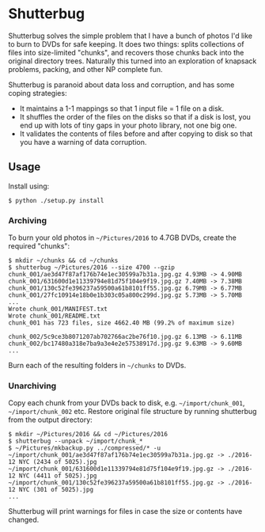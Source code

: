# Shutterbug

Shutterbug solves the simple problem that I have a bunch of photos I'd like to
burn to DVDs for safe keeping. It does two things: splits collections of files
into size-limited "chunks", and recovers those chunks back into the original
directory trees. Naturally this turned into an exploration of knapsack problems,
packing, and other NP complete fun.

Shutterbug is paranoid about data loss and corruption, and has some coping
strategies:

* It maintains a 1-1 mappings so that 1 input file = 1 file on a disk.
* It shuffles the order of the files on the disks so that if a disk is lost, you
  end up with lots of tiny gaps in your photo library, not one big one.
* It validates the contents of files before and after copying to disk so that
  you have a warning of data corruption.

## Usage

Install using:

```
$ python ./setup.py install
```

### Archiving

To burn your old photos in `~/Pictures/2016` to 4.7GB DVDs, create the required
"chunks":

```
$ mkdir ~/chunks && cd ~/chunks
$ shutterbug ~/Pictures/2016 --size 4700 --gzip
chunk_001/ae3d47f87af176b74e1ec30599a7b31a.jpg.gz 4.93MB -> 4.90MB
chunk_001/631600d1e11339794e81d75f104e9f19.jpg.gz 7.40MB -> 7.38MB
chunk_001/130c52fe396237a59500a61b8101ff55.jpg.gz 6.79MB -> 6.77MB
chunk_001/27fc10914e18b0e1b303c05a800c299d.jpg.gz 5.73MB -> 5.70MB
...
Wrote chunk_001/MANIFEST.txt
Wrote chunk_001/README.txt
chunk_001 has 723 files, size 4662.40 MB (99.2% of maximum size)

chunk_002/5c9ce3b8071207ab702766ac2be76f10.jpg.gz 6.13MB -> 6.11MB
chunk_002/bc17480a318e7ba9a3e4e2e57538917d.jpg.gz 9.63MB -> 9.60MB
...
```

Burn each of the resulting folders in `~/chunks` to DVDs.

### Unarchiving

Copy each chunk from your DVDs back to disk, e.g. `~/import/chunk_001`,
`~/import/chunk_002` etc. Restore original file structure by running shutterbug
from the output directory:

```
$ mkdir ~/Pictures/2016 && cd ~/Pictures/2016
$ shutterbug --unpack ~/import/chunk_*
$ ~/Pictures/mkbackup.py ../compressed/* -u
~/import/chunk_001/ae3d47f87af176b74e1ec30599a7b31a.jpg.gz -> ./2016-12 NYC (2434 of 5025).jpg
~/import/chunk_001/631600d1e11339794e81d75f104e9f19.jpg.gz -> ./2016-12 NYC (4411 of 5025).jpg
~/import/chunk_001/130c52fe396237a59500a61b8101ff55.jpg.gz -> ./2016-12 NYC (301 of 5025).jpg
...
```

Shutterbug will print warnings for files in case the size or contents have
changed.
